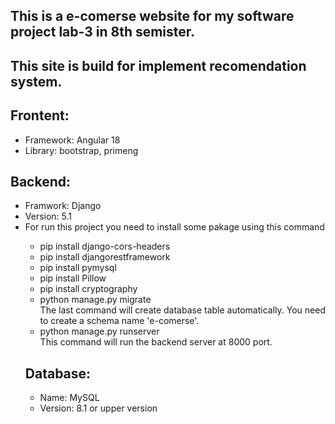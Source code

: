 <h2>This is a e-comerse website for my software project lab-3 in 8th semister.</h2>
<h2>This site is build for implement recomendation system.</h2>

<h2>Frontent: </h2>
<ul>
  <li>Framework: Angular 18</li>
  <li>Library: bootstrap, primeng</li>
</ul>

<h2>Backend: </h2>
<ul>
  <li>Framwork: Django</li>
  <li>Version: 5.1</li>
  <li>For run this project you need to install some pakage using this command</li>
  <ul>
    <li>pip install django-cors-headers</li>
    <li>pip install djangorestframework</li>
    <li>pip install pymysql</li>
    <li>pip install Pillow</li>
    <li>pip install cryptography</li>
    <li>python manage.py migrate <br>
    The last command will create database table automatically. You need to create a schema name 'e-comerse'.</li>
    <li>python manage.py runserver <br>
    This command will run the backend server at 8000 port.</li>
</ul>

<h2>Database: </h2>
<ul>
  <li>Name: MySQL</li>
  <li>Version: 8.1 or upper version</li>
</ul>
